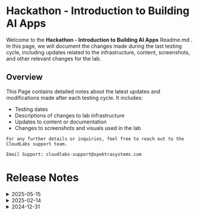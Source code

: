 # Hackathon - Introduction to Building AI Apps

Welcome to the **Hackathon - Introduction to Building AI Apps** Readme.md . In this page, we will document the changes made during the last testing cycle, including updates related to the infrastructure, content, screenshots, and other relevant changes for the lab.

## Overview

This Page contains detailed notes about the latest updates and modifications made after each testing cycle. It includes:

- Testing dates
- Descriptions of changes to lab infrastructure
- Updates to content or documentation
- Changes to screenshots and visuals used in the lab

`For any further details or inquiries, feel free to reach out to the CloudLabs support team.`

`Email Support: cloudlabs-support@spektrasystems.com`

# Release Notes
<details>
  <summary>2025-05-15</summary>

### Summary of Changes
- Updated the lab guide with revised instructions and refreshed screenshots to enhance clarity and improve the overall user experience.

### Infrastructure Changes

  - N/A

### Content Changes

  - Updated the lab guide with screenshots and instructions wherever needed.  

### Screenshot Updates

 - **Change**: Updated the screenshots for a clearer and more intuitive user experience.

### Testing Notes

- **Testing Date**: 2025-05-15

### Testing scope
- Validated the complete lab workflow, verified Azure UI updates, assessed application dependencies and framework validity, and reviewed instructional clarity and screenshot accuracy.
</details>


<details>
  <summary>2025-02-14</summary>

-  Major Updates

    - **Azure OpenAI model update**
        - Updated the gpt model from **gpt-35-turbo-16k** to **gpt-4o-mini** since the gpt-35-turbo-16k is scheduled to retire before 30 April 2025.

    - **gpt-model deployment name update**
        -Updated the GPT model deployment naming convention from **copilot-chat** (gpt-35-turbo) and **embedding** (text-embedding-ada-002) to **gpt-35-turbo** and **text-embedding-ada-002** due to issues with API calls and validations.

- Minor Updates
  
  - Updated **screenshots** according to new updates in the lab guide for better user experience. 

</details>


<details>
  <summary>2024-12-31</summary>

-  Major Updates

    - **Azure AI Foundry Portal**
        - Updated all references from **Azure OpenAI Studio** to the newly rebranded **Azure AI Foundry Portal** to align with platform changes.

    - **OpenAI Version Upgrade**
        - Upgraded the **OpenAI version** from **1.16** to **1.54** for enhanced features and performance.

    - **Notebook Update in Challenge 02**  
        - Included notebooks from the older version (**0.28**) to the latest version (**>1**) in **Challenge 02: Integrating with Azure OpenAI APIs**, ensuring compatibility with current standards and providing updated resources.

- Minor Updates
  
  - Enhanced **lab guide instructions** and updated **screenshots** to provide a clearer and more intuitive user experience. 


</details>
